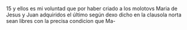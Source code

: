 15 y ellos es mi voluntad que por haber criado a los molotovs Maria de Jesus y Juan adquiridos el último según dexo dicho en la clausola norta sean libres con la precisa condicion que Ma-